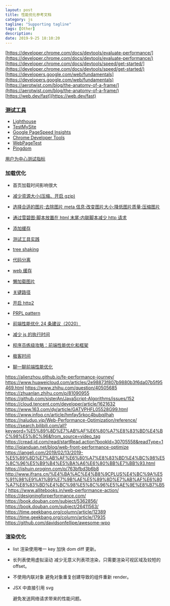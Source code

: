 ```yaml
---
layout: post
title: 性能优化参考文档
category: js
tagline: "Supporting tagline"
tags: [Other]
description:
date: 2019-9-25 18:10:20
---
```


[https://developer.chrome.com/docs/devtools/evaluate-performance/](https://developer.chrome.com/docs/devtools/evaluate-performance/)
[https://developer.chrome.com/docs/devtools/speed/get-started/](https://developer.chrome.com/docs/devtools/speed/get-started/)
[https://developers.google.com/web/fundamentals](https://developers.google.com/web/fundamentals)
[https://aerotwist.com/blog/the-anatomy-of-a-frame/](https://aerotwist.com/blog/the-anatomy-of-a-frame/)
[https://web.dev/fast](https://web.dev/fast)

### [测试工具](https://developers.google.com/web/fundamentals/performance/speed-tools)

- [Lighthouse ](https://developers.google.com/web/tools/lighthouse)
- [TestMySite](https://www.thinkwithgoogle.com/feature/testmysite/)
- [Google PageSpeed Insights](https://developers.google.com/speed/pagespeed/insights/)
- [Chrome Developer Tools](https://developer.chrome.com/docs/devtools/)
- [WebPageTest](https://www.webpagetest.org/)
- [Pingdom](https://tools.pingdom.com/)

[用户为中心测试指标](https://web.dev/user-centric-performance-metrics/)

### 加载优化

- 首页加载时间影响很大
- [减少资源大小(压缩、开启 gzip)](https://developers.google.com/web/fundamentals/performance/get-started/textcontent-3)
- [选择合适的图片;去除图片 meta 信息;改变图片大小;降低图片质量;压缩图片](https://developers.google.com/web/fundamentals/performance/get-started/graphicalcontent-4)
- [通过雪碧图;脚本放置在 html 末尾;内联脚本减少 http 请求](https://developers.google.com/web/fundamentals/performance/get-started/httprequests-5)

- [添加缓存](https://developers.google.com/web/fundamentals/performance/get-started/httpcaching-6)
- [测试工具实践](https://developers.google.com/web/fundamentals/performance/get-started/wrapup-7)
- [tree shaking](https://developers.google.com/web/fundamentals/performance/optimizing-javascript/tree-shaking)
- [代码分离](https://web.dev/reduce-javascript-payloads-with-code-splitting/)
- [web 缓存](https://developers.google.com/web/fundamentals/instant-and-offline/web-storage)
- [懒加载图片](https://web.dev/use-lazysizes-to-lazyload-images/)
- [关键路径](https://developers.google.com/web/fundamentals/performance/get-started)
- [开启 http2](https://developers.google.com/web/fundamentals/performance/http2)
- [PRPL pattern](https://web.dev/apply-instant-loading-with-prpl/)
- [前端性能优化 24 条建议（2020）](https://segmentfault.com/a/1190000022205291)

- [减少 js 的执行时间](https://developers.google.com/web/fundamentals/performance/rendering/optimize-javascript-execution)

- [程序员练级攻略：前端性能优化和框架](https://time.geekbang.org/column/article/12389)
- [极客时间](https://time.geekbang.org/)
- [聊一聊前端性能优化](https://juejin.cn/post/6911472693405548557)

https://alienzhou.github.io/fe-performance-journey/
https://www.huaweicloud.com/articles/2e98873f807b9880b3f6da07b5f95469.html
https://www.zhihu.com/question/40505685
https://zhuanlan.zhihu.com/p/81090955
https://github.com/sisterAn/JavaScript-Algorithms/issues/152
https://cloud.tencent.com/developer/article/1621632
https://www.163.com/dy/article/GATVPHFL05528G99.html
https://www.infoq.cn/article/hmfay5rkoc4bubqjlhah
https://naluduo.vip/Web-Performance-Optimization/reference/
https://search.bilibili.com/all?keyword=%E5%89%8D%E7%AB%AF%E6%80%A7%E8%83%BD%E4%BC%98%E5%8C%96&from_source=video_tag
https://cread.jd.com/read/startRead.action?bookId=30705558&readType=1
http://iqianduan.net/blog/web-front-performance-optimize
https://iangeli.com/2019/02/13/2019-%E5%89%8D%E7%AB%AF%E6%80%A7%E8%83%BD%E4%BC%98%E5%8C%96%E5%B9%B4%E5%BA%A6%E6%80%BB%E7%BB%93.html
https://jishuin.proginn.com/p/763bfbd3b6b8
http://www.ifrans.cn/%E4%BA%AC%E4%B8%9CPLUS%E4%BC%9A%E5%91%98%E9%A1%B9%E7%9B%AE%E5%89%8D%E7%AB%AF%E6%80%A7%E8%83%BD%E4%BC%98%E5%8C%96%E5%AE%9E%E8%B7%B5/
https://www.allitebooks.in/web-performance-action/
https://designingforperformance.com/
https://book.douban.com/subject/5362856/
https://book.douban.com/subject/26411563/
https://time.geekbang.org/column/article/12389
https://time.geekbang.org/column/article/17935
https://github.com/davidsonfellipe/awesome-wpo

### 渲染优化

- list 渲染使用唯一 key
  加快 dom diff 更新。

- 长列表使用虚拟滚动
  减少无意义列表项渲染，只需要渲染可视区域及较短的 offset。

- 不使用内联对象
  避免对象重复创建导致的组件重新 render。

- JSX 中直接引用 svg

  避免发送网络请求带来的性能问题。
